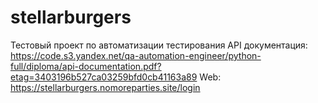 # stellarburgers
Тестовый проект по автоматизации тестирования
API документация: https://code.s3.yandex.net/qa-automation-engineer/python-full/diploma/api-documentation.pdf?etag=3403196b527ca03259bfd0cb41163a89
Web: https://stellarburgers.nomoreparties.site/login
